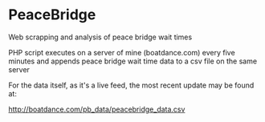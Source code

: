 PeaceBridge
===========

Web scrapping and analysis of peace bridge wait times

PHP script executes on a server of mine (boatdance.com) every five minutes and appends peace bridge wait time data to a csv file on the same server

For the data itself, as it's a live feed, the most recent update may be found at: 

http://boatdance.com/pb_data/peacebridge_data.csv
